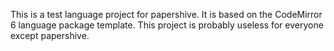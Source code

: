This is a test language project for papershive. It is based on the CodeMirror 6 language package template. This project is probably useless for everyone except papershive.

